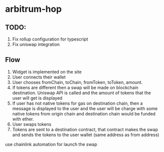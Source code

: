 # arbitrum-hop

## TODO:
1. Fix rollup configuration for typescript
2. Fix uniswap integration

## Flow
1. Widget is implemented on the site
2. User connects their wallet
3. User chooses fromChain, toChain, fromToken, toToken, amount.
4. If tokens are different then a swap will be made on blockchain destination. Uniswap API is called and the amount of tokens that the user will get is displayed
5. If user has not native tokens for gas on destination chain, then a message is displayed to the user and the user will be charge with some native tokens from origin chain and destination chain would be funded with ether.
6. User swaps tokens
7. Tokens are sent to a destination contract, that contract makes the swap and sends the tokens to the user wallet (same address as from address)

use chainlink automation for launch the swap

